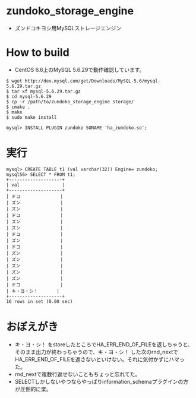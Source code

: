 # zundoko\_storage\_engine

* ズンドコキヨシ用MySQLストレージエンジン


# How to build

* CentOS 6.6上のMySQL 5.6.29で動作確認しています。

```
$ wget http://dev.mysql.com/get/Downloads/MySQL-5.6/mysql-5.6.29.tar.gz
$ tar xf mysql-5.6.29.tar.gz
$ cd mysql-5.6.29
$ cp -r /path/to/zundoko_storage_engine storage/
$ cmake .
$ make
$ sudo make install

mysql> INSTALL PLUGIN zundoko SONAME 'ha_zundoko.so';
```


# 実行

```
mysql> CREATE TABLE t1 (val varchar(32)) Engine= zundoko;
mysql56> SELECT * FROM t1;
+--------------------+
| val                |
+--------------------+
| ドコ               |
| ズン               |
| ズン               |
| ドコ               |
| ズン               |
| ズン               |
| ドコ               |
| ズン               |
| ドコ               |
| ズン               |
| ズン               |
| ズン               |
| ズン               |
| ズン               |
| ドコ               |
| キ・ヨ・シ！       |
+--------------------+
16 rows in set (0.00 sec)
```


# おぼえがき

* キ・ヨ・シ！ をstoreしたところでHA_ERR_END_OF_FILEを返しちゃうと、そのまま出力が終わっちゃうので、キ・ヨ・シ！ した次のrnd_nextでHA_ERR_END_OF_FILEを返さないといけない。それに気付かずにハマった。
* rnd_nextで複数行返せないこともちょっと忘れてた。
* SELECTしかしないやつならやっぱりinformation_schemaプラグインの方が圧倒的に楽。
